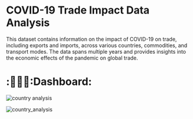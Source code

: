 # COVID-19 Trade Impact Data Analysis
This dataset contains information on the impact of COVID-19 on trade, including exports and imports, across various countries, commodities, and transport modes. The data spans multiple years and provides insights into the economic effects of the pandemic on global trade.

# :🧑🏻‍🎓:Dashboard:
![country analysis](https://github.com/TechMaster-007/Python-COVID-19-Trade-Impact-Data-Analysis/assets/130140391/6b421be3-a650-424c-bd0e-30c838f92294)

![country_analysis](https://github.com/TechMaster-007/Python-COVID-19-Trade-Impact-Data-Analysis/assets/130140391/479b2c1f-f08d-4ffa-b9c8-790245e61833)


